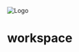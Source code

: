 ![Logo](https://drive.google.com/file/d/1Ig9Ff_BNEHO-O9PfzvDQaQRapRtgZacz/view?usp=sharing)
# workspace
